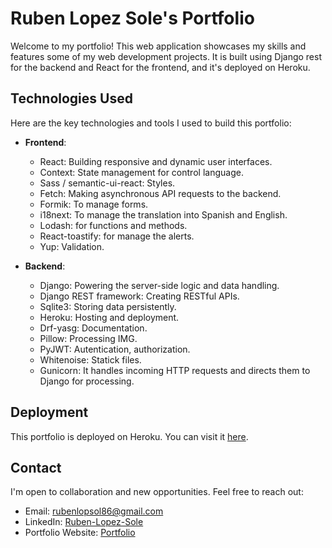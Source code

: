 # Ruben Lopez Sole's Portfolio

Welcome to my portfolio! This web application showcases my skills and features some of my web development projects. It is built using Django rest for the backend and React for the frontend, and it's deployed on Heroku.

## Technologies Used

Here are the key technologies and tools I used to build this portfolio:

- **Frontend**:
  - React: Building responsive and dynamic user interfaces.
  - Context: State management for control language.
  - Sass / semantic-ui-react: Styles.
  - Fetch: Making asynchronous API requests to the backend.
  - Formik: To manage forms.
  - i18next: To manage the translation into Spanish and English.
  - Lodash: for functions and methods.
  - React-toastify: for manage the alerts.
  - Yup: Validation.

- **Backend**:
  - Django: Powering the server-side logic and data handling.
  - Django REST framework: Creating RESTful APIs.
  - Sqlite3: Storing data persistently.
  - Heroku: Hosting and deployment.
  - Drf-yasg: Documentation.
  - Pillow: Processing IMG.
  - PyJWT: Autentication, authorization.
  - Whitenoise: Statick files.
  - Gunicorn: It handles incoming HTTP requests and directs them to Django for processing.



## Deployment

This portfolio is deployed on Heroku. You can visit it  [here](https://ruben-lopez-portfolio-2ac4a91c6837.herokuapp.com/). 

## Contact

I'm open to collaboration and new opportunities. Feel free to reach out:

- Email: [rubenlopsol86@gmail.com](mailto:rubenlopsol86@gmail.com)
- LinkedIn: [Ruben-Lopez-Sole](https://www.linkedin.com/in/ruben-lopez-sole/)
- Portfolio Website: [Portfolio](https://ruben-lopez-portfolio-2ac4a91c6837.herokuapp.com/)